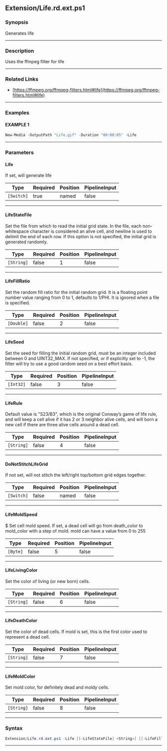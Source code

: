 
Extension/Life.rd.ext.ps1
-------------------------
### Synopsis
Generates life

---
### Description

Uses the ffmpeg filter for life

---
### Related Links
* [https://ffmpeg.org/ffmpeg-filters.html#life](https://ffmpeg.org/ffmpeg-filters.html#life)



---
### Examples
#### EXAMPLE 1
```PowerShell
New-Media -OutputPath "Life.gif" -Duration "00:00:05" -Life
```

---
### Parameters
#### **Life**

If set, will generate life






|Type      |Required|Position|PipelineInput|
|----------|--------|--------|-------------|
|`[Switch]`|true    |named   |false        |



---
#### **LifeStateFile**

Set the file from which to read the initial grid state. 
In the file, each non-whitespace character is considered an alive cell, and newline is used to delimit the end of each row.
If this option is not specified, the initial grid is generated randomly.






|Type      |Required|Position|PipelineInput|
|----------|--------|--------|-------------|
|`[String]`|false   |1       |false        |



---
#### **LifeFillRatio**

Set the random fill ratio for the initial random grid.
It is a floating point number value ranging from 0 to 1, defaults to 1/PHI. 
It is ignored when a file is specified.






|Type      |Required|Position|PipelineInput|
|----------|--------|--------|-------------|
|`[Double]`|false   |2       |false        |



---
#### **LifeSeed**

Set the seed for filling the initial random grid, must be an integer included between 0 and UINT32_MAX. 
If not specified, or if explicitly set to -1, the filter will try to use a good random seed on a best effort basis.






|Type     |Required|Position|PipelineInput|
|---------|--------|--------|-------------|
|`[Int32]`|false   |3       |false        |



---
#### **LifeRule**

Default value is "S23/B3", which is the original Conway’s game of life rule, 
and will keep a cell alive if it has 2 or 3 neighbor alive cells, 
and will born a new cell if there are three alive cells around a dead cell.






|Type      |Required|Position|PipelineInput|
|----------|--------|--------|-------------|
|`[String]`|false   |4       |false        |



---
#### **DoNotStitchLifeGrid**

If not set, will not stitch the left/right top/bottom grid edges together.






|Type      |Required|Position|PipelineInput|
|----------|--------|--------|-------------|
|`[Switch]`|false   |named   |false        |



---
#### **LifeMoldSpeed**

$ Set cell mold speed. 
 If set, a dead cell will go from death_color to mold_color with a step of mold. mold can have a value from 0 to 255






|Type    |Required|Position|PipelineInput|
|--------|--------|--------|-------------|
|`[Byte]`|false   |5       |false        |



---
#### **LifeLivingColor**

Set the color of living (or new born) cells.






|Type      |Required|Position|PipelineInput|
|----------|--------|--------|-------------|
|`[String]`|false   |6       |false        |



---
#### **LifeDeathColor**

Set the color of dead cells. 
If mold is set, this is the first color used to represent a dead cell.






|Type      |Required|Position|PipelineInput|
|----------|--------|--------|-------------|
|`[String]`|false   |7       |false        |



---
#### **LifeMoldColor**

Set mold color, for definitely dead and moldy cells.






|Type      |Required|Position|PipelineInput|
|----------|--------|--------|-------------|
|`[String]`|false   |8       |false        |



---
### Syntax
```PowerShell
Extension/Life.rd.ext.ps1 -Life [[-LifeStateFile] <String>] [[-LifeFillRatio] <Double>] [[-LifeSeed] <Int32>] [[-LifeRule] <String>] [-DoNotStitchLifeGrid] [[-LifeMoldSpeed] <Byte>] [[-LifeLivingColor] <String>] [[-LifeDeathColor] <String>] [[-LifeMoldColor] <String>] [<CommonParameters>]
```
---



